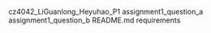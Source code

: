 cz4042_LiGuanlong_Heyuhao_P1
	assignment1_question_a
	assignment1_question_b
	README.md
	requirements

